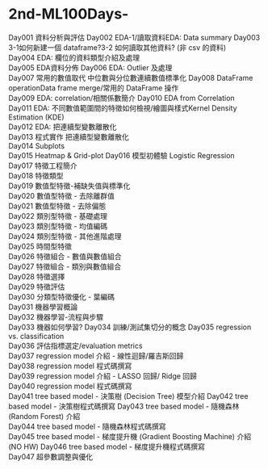 # 2nd-ML100Days-
Day001	資料分析與評估	
Day002	EDA-1/讀取資料EDA: Data summary	
Day003	3-1如何新建一個 dataframe?3-2 如何讀取其他資料? (非 csv 的資料)	
Day004	EDA: 欄位的資料類型介紹及處理	
Day005	EDA資料分佈	
Day006	EDA: Outlier 及處理	
Day007	常用的數值取代	中位數與分位數連續數值標準化
Day008	DataFrame operationData frame merge/常用的 DataFrame 操作	
Day009	EDA: correlation/相關係數簡介	
Day010	EDA from Correlation	
Day011	EDA: 不同數值範圍間的特徵如何檢視/繪圖與樣式Kernel Density Estimation (KDE)	
Day012	EDA: 把連續型變數離散化	
Day013	程式實作 把連續型變數離散化	
Day014	Subplots	
Day015	Heatmap & Grid-plot	
Day016	模型初體驗 Logistic Regression	
Day017	特徵工程簡介	
Day018	特徵類型	
Day019	數值型特徵-補缺失值與標準化	
Day020	數值型特徵 - 去除離群值	
Day021	數值型特徵 - 去除偏態	
Day022	類別型特徵 - 基礎處理	
Day023	類別型特徵 - 均值編碼	
Day024	類別型特徵 - 其他進階處理	
Day025	時間型特徵	
Day026	特徵組合 - 數值與數值組合	
Day027	特徵組合 - 類別與數值組合	
Day028	特徵選擇	
Day029	特徵評估	
Day030	分類型特徵優化 - 葉編碼	
Day031	機器學習概論	
Day032	機器學習-流程與步驟	
Day033	機器如何學習?	
Day034	訓練/測試集切分的概念	
Day035	regression vs. classification	
Day036	評估指標選定/evaluation metrics	
Day037	regression model 介紹 - 線性迴歸/羅吉斯回歸	
Day038	regression model 程式碼撰寫	
Day039	regression model 介紹 - LASSO 回歸/ Ridge 回歸	
Day040	regression model 程式碼撰寫	
Day041	tree based model - 決策樹 (Decision Tree) 模型介紹	
Day042	tree based model - 決策樹程式碼撰寫	
Day043	tree based model - 隨機森林 (Random Forest) 介紹	
Day044	tree based model - 隨機森林程式碼撰寫	
Day045	tree based model - 梯度提升機 (Gradient Boosting Machine) 介紹 (NO HW)
Day046	tree based model - 梯度提升機程式碼撰寫	
Day047	超參數調整與優化	

